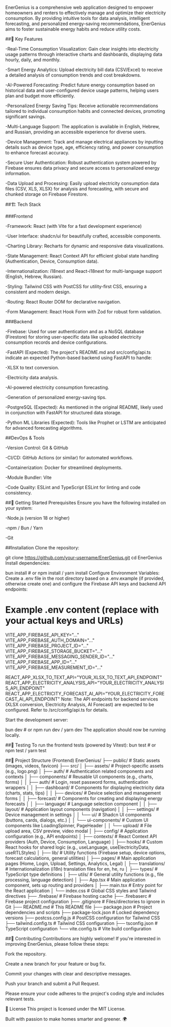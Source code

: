 EnerGenius is a comprehensive web application designed to empower homeowners and renters to effectively manage and optimize their electricity consumption. By providing intuitive tools for data analysis, intelligent forecasting, and personalized energy-saving recommendations, EnerGenius aims to foster sustainable energy habits and reduce utility costs.

##🌟 Key Features

-Real-Time Consumption Visualization: Gain clear insights into electricity usage patterns through interactive charts and dashboards, displaying data hourly, daily, and monthly.

-Smart Energy Analytics: Upload electricity bill data (CSV/Excel) to receive a detailed analysis of consumption trends and cost breakdowns.

-AI-Powered Forecasting: Predict future energy consumption based on historical data and user-configured device usage patterns, helping users plan and budget more efficiently.

-Personalized Energy Saving Tips: Receive actionable recommendations tailored to individual consumption habits and connected devices, promoting significant savings.

-Multi-Language Support: The application is available in English, Hebrew, and Russian, providing an accessible experience for diverse users.

-Device Management: Track and manage electrical appliances by inputting details such as device type, age, efficiency rating, and power consumption to enhance forecast accuracy.

-Secure User Authentication: Robust authentication system powered by Firebase ensures data privacy and secure access to personalized energy information.

-Data Upload and Processing: Easily upload electricity consumption data files (CSV, XLS, XLSX) for analysis and forecasting, with secure and chunked storage on Firebase Firestore.

##🏗️ Tech Stack

###Frontend

-Framework: React (with Vite for a fast development experience)

-User Interface: shadcn/ui for beautifully crafted, accessible components.

-Charting Library: Recharts for dynamic and responsive data visualizations.

-State Management: React Context API for efficient global state handling (Authentication, Device, Consumption data).

-Internationalization: i18next and React-i18next for multi-language support (English, Hebrew, Russian).

-Styling: Tailwind CSS with PostCSS for utility-first CSS, ensuring a consistent and modern design.

-Routing: React Router DOM for declarative navigation.

-Form Management: React Hook Form with Zod for robust form validation.

###Backend

-Firebase: Used for user authentication and as a NoSQL database (Firestore) for storing user-specific data like uploaded electricity consumption records and device configurations.

-FastAPI (Expected): The project's README.md and src/config/api.ts indicate an expected Python-based backend using FastAPI to handle:

-XLSX to text conversion.

-Electricity data analysis.

-AI-powered electricity consumption forecasting.

-Generation of personalized energy-saving tips.

-PostgreSQL (Expected): As mentioned in the original README, likely used in conjunction with FastAPI for structured data storage.

-Python ML Libraries (Expected): Tools like Prophet or LSTM are anticipated for advanced forecasting algorithms.

##DevOps & Tools

-Version Control: Git & GitHub

-CI/CD: GitHub Actions (or similar) for automated workflows.

-Containerization: Docker for streamlined deployments.

-Module Bundler: Vite

-Code Quality: ESLint and TypeScript ESLint for linting and code consistency.

##🚀 Getting Started
Prerequisites
Ensure you have the following installed on your system:

-Node.js (version 18 or higher)

-npm / Bun / Yarn

-Git

##Installation
Clone the repository:

git clone https://github.com/your-username/EnerGenius.git
cd EnerGenius
Install dependencies:


bun install  # or npm install / yarn install
Configure Environment Variables:
Create a .env file in the root directory based on a .env.example (if provided, otherwise create one) and configure the Firebase API keys and backend API endpoints:

# Example .env content (replace with your actual keys and URLs)
VITE_APP_FIREBASE_API_KEY="..."
VITE_APP_FIREBASE_AUTH_DOMAIN="..."
VITE_APP_FIREBASE_PROJECT_ID="..."
VITE_APP_FIREBASE_STORAGE_BUCKET="..."
VITE_APP_FIREBASE_MESSAGING_SENDER_ID="..."
VITE_APP_FIREBASE_APP_ID="..."
VITE_APP_FIREBASE_MEASUREMENT_ID="..."

REACT_APP_XLSX_TO_TEXT_API="YOUR_XLSX_TO_TEXT_API_ENDPOINT"
REACT_APP_ELECTRICITY_ANALYSIS_API="YOUR_ELECTRICITY_ANALYSIS_API_ENDPOINT"
REACT_APP_ELECTRICITY_FORECAST_AI_API="YOUR_ELECTRICITY_FORECAST_AI_API_ENDPOINT"
Note: The API endpoints for backend services (XLSX conversion, Electricity Analysis, AI Forecast) are expected to be configured. Refer to /src/config/api.ts for details.

Start the development server:

bun dev  # or npm run dev / yarn dev
The application should now be running locally.

##🧪 Testing
To run the frontend tests (powered by Vitest):
bun test  # or npm test / yarn test

##📂 Project Structure (Frontend)
EnerGenius/
├── public/                 # Static assets (images, videos, favicon)
├── src/
│   ├── assets/             # Project-specific assets (e.g., logo.png)
│   ├── auth/               # Authentication related components and contexts
│   ├── components/         # Reusable UI components (e.g., charts, forms)
│   │   ├── auth/           # Login, reset password forms, authentication wrappers
│   │   ├── dashboard/      # Components for displaying electricity data (charts, stats, tips)
│   │   ├── devices/        # Device selection and management forms
│   │   ├── forecast/       # Components for creating and displaying energy forecasts
│   │   ├── language/       # Language selection component
│   │   ├── layout/         # Application layout components (navigation)
│   │   ├── settings/       # Device management in settings
│   │   └── ui/             # Shadcn UI components (buttons, cards, dialogs, etc.)
│   │   └── ui-components/  # Custom UI components like LoadingSpinner, PageHeader
│   │   └── upload/         # File upload area, CSV preview, video modal
│   ├── config/             # Application configuration (e.g., API endpoints)
│   ├── contexts/           # React Context API providers (Auth, Device, Consumption, Language)
│   ├── hooks/              # Custom React hooks for shared logic (e.g., useLanguage, useElectricityData, useRTLStyles)
│   ├── lib/                # Utility functions (Firebase setup, device options, forecast calculations, general utilities)
│   ├── pages/              # Main application pages (Home, Login, Upload, Settings, Analytics, Legal)
│   ├── translations/       # Internationalization (i18n) translation files for en, he, ru
│   ├── types/              # TypeScript type definitions
│   ├── utils/              # General utility functions (e.g., file processing, language detection)
│   ├── App.tsx             # Main application component, sets up routing and providers
│   ├── main.tsx            # Entry point for the React application
│   └── index.css           # Global CSS styles and Tailwind directives
├── .firebase/              # Firebase hosting cache
├── .firebaserc             # Firebase project configuration
├── .gitignore              # Files/directories to ignore in Git
├── README.md               # This README file
├── package.json            # Project dependencies and scripts
├── package-lock.json       # Locked dependency versions
├── postcss.config.js       # PostCSS configuration for Tailwind CSS
├── tailwind.config.ts      # Tailwind CSS configuration
├── tsconfig.json           # TypeScript configuration
└── vite.config.ts          # Vite build configuration

##🤝 Contributing
Contributions are highly welcome! If you're interested in improving EnerGenius, please follow these steps:

Fork the repository.

Create a new branch for your feature or bug fix.

Commit your changes with clear and descriptive messages.

Push your branch and submit a Pull Request.

Please ensure your code adheres to the project's coding style and includes relevant tests.

📃 License
This project is licensed under the MIT License.

Built with passion to make homes smarter and greener. 🌍
